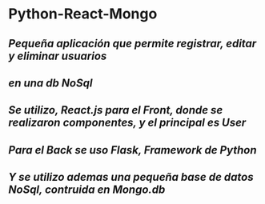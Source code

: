 # Python-React-Mongo

## _Pequeña aplicación que permite registrar, editar y eliminar usuarios_
## _en una db NoSql_

## _Se utilizo, React.js para el Front, donde se realizaron componentes, y el principal es User_
## _Para el Back se uso Flask, Framework de Python_
## _Y se utilizo ademas una pequeña base de datos NoSql, contruida en Mongo.db_
